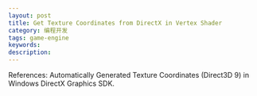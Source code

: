 ```yaml
---
layout: post
title: Get Texture Coordinates from DirectX in Vertex Shader
category: 编程开发
tags: game-engine
keywords: 
description: 
---
```


 

 

 References: Automatically Generated Texture Coordinates (Direct3D 9) in
Windows DirectX Graphics SDK.

 






